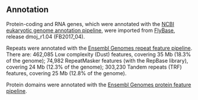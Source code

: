 Annotation
----------

Protein-coding and RNA genes, which were annotated with the [NCBI
eukaryotic genome annotation
pipeline](https://www.ncbi.nlm.nih.gov/genome/annotation_euk/process/),
were imported from [FlyBase](https://www.flybase.org/), release
dmoj\_r1.04 (FB2017\_04).

Repeats were annotated with the [Ensembl Genomes repeat feature
pipeline](https://metazoa.ensembl.org/info/genome/annotation/repeat_features.html). There
are: 462,085 Low complexity (Dust) features, covering 35 Mb (18.3% of
the genome); 74,982 RepeatMasker features (with the RepBase library),
covering 24 Mb (12.3% of the genome); 303,230 Tandem repeats (TRF)
features, covering 25 Mb (12.8% of the genome).

Protein domains were annotated with the [Ensembl Genomes protein feature
pipeline](https://metazoa.ensembl.org/info/genome/annotation/protein_features.html).
